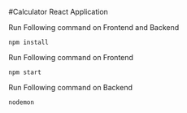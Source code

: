 #Calculator React Application

Run Following command on Frontend and Backend

``` 
npm install

```


Run Following command on Frontend 

``` 
npm start

```


Run Following command on Backend 

``` 
nodemon
```
